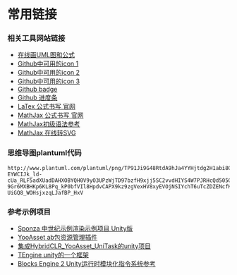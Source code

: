# 常用链接

### 相关工具网站链接
- [在线画UML图和公式](https://plantuml.com/zh/)
- [Github中可用的icon 1](https://gist.github.com/rxaviers/7360908#file-gistfile1-md)
- [Github中可用的icon 2](https://github.com/ikatyang/emoji-cheat-sheet/blob/master/README.md)
- [Github中可用的icon 3](https://api.github.com/emojis)
- [Github badge](https://shields.io/#your-badge)
- [Github 进度条](https://github.com/fredericojordan/progress-bar)
- [LaTex 公式书写 官网](https://www.latex-project.org/)
- [MathJax 公式书写 官网](https://www.mathjax.org/)
- [MathJax初级语法参考](https://math.meta.stackexchange.com/questions/5020/mathjax-basic-tutorial-and-quick-reference)
- [MathJax 在线转SVG](https://viereck.ch/latex-to-svg/)

### 思维导图plantuml代码
```
http://www.plantuml.com/plantuml/png/TP91Ji9G48RtdA9hJa4YYHjtdg2H1abi8OBxaXOfKeiIHCGAD40e9XODWaqBUfdEUuzR-EYWCIJk_ld-cUa_RLF5adXUadDAHXOBYQH0V9yO3UPzWjTD97bzfH9xjj5SC2vvdHIYS4W7PJRHcQd505OgD6wPvu3Ht4xWx9-9Gr6MXBHKp6KL8Pq_kP0bfVIl8HpdvCAPX9kz9zgVexHV8xyEVOjNSIYchT6uTcZDZENcfKNcTr3HwFk0Wps2iOWQiec1XmG1hKrZIQqfU4jSZVTh9dcO8J0wf7rFN0TMZHYmiXdvNVJCQXIEwAfDtJe7UsJ_YR_kMmYzNJ_u_cOQ8iVjmmgCgYWNEWbkk1IWiep2TWmFJaKbAntbinX0xnDj3asJbXTS8xEVISUYZaUxEaR0Stqr2Xvvz_QDDCqV1pFGbik-UiGQ8_WOHsjxzqLJafBP_HxV
```

### 参考示例项目
- [Sponza 中世纪示例渲染示例项目 Unity版](https://github.com/Unity-Technologies/Classic-Sponza/tree/main)
- [YooAsset ab包资源管理插件](https://github.com/tuyoogame/YooAsset)
- [集成HybridCLR_YooAsset_UniTask的unity项目](https://github.com/JoinEnjoyJoyYangLingYun/HybridCLR_YooAsset_UniTask)
- [TEngine unity的一个框架](https://github.com/ALEXTANGXIAO/TEngine)
- [Blocks Engine 2 Unity运行时模块化指令系统参考](https://assetstore.unity.com/packages/templates/systems/blocks-engine-2-201602)